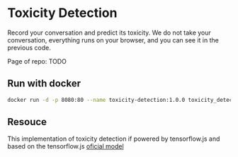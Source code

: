 # Toxicity Detection

Record your conversation and predict its toxicity. We do not take your conversation, everything runs on your browser, and you can see it in the previous code.

Page of repo: TODO

## Run with docker

``` sh
docker run -d -p 8080:80 --name toxicity-detection:1.0.0 toxicity_detection
```

## Resouce

This implementation of toxicity detection if powered by tensorflow.js and based on the tensorflow.js [oficial model](https://github.com/tensorflow/tfjs-models/tree/master/toxicity)